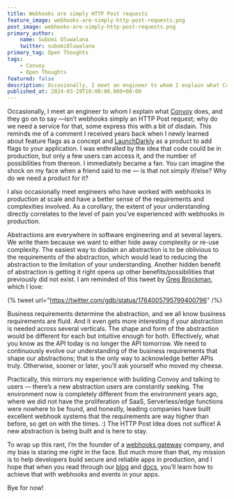 ```yaml
---
title: Webhooks are simply HTTP Post requests
feature_image: webhooks-are-simply-http-post-requests.png
post_image: webhooks-are-simply-http-post-requests.png
primary_author:
    name: Subomi Oluwalana
    twitter: subomiOluwalana
primary_tag: Open Thoughts
tags:
    - Convoy
    - Open Thoughts
featured: false
description: Occasionally, I meet an engineer to whom I explain what Convoy does, and they go on to say —isn’t webhooks simply an HTTP Post request; why do we need a service for that, some express this with a bit of disdain. This reminds me of a comment I received years back when I newly learned about feature flags as a concept and LaunchDarkly as a product to add flags to your application.
published_at: 2024-03-29T18:00:00.000+00:00
---
```


Occasionally, I meet an engineer to whom I explain what [Convoy](https://getconvoy.io) does, and they go on to say —isn’t webhooks simply an HTTP Post request; why do we need a service for that, some express this with a bit of disdain. This reminds me of a comment I received years back when I newly learned about feature flags as a concept and [LaunchDarkly](https://launchdarkly.com/) as a product to add flags to your application. I was enthralled by the idea that code could be in production, but only a few users can access it, and the number of possibilities from thereon. I immediately became a fan. You can imagine the shock on my face when a friend said to me — is that not simply if/else? Why do we need a product for it?

I also occasionally meet engineers who have worked with webhooks in production at scale and have a better sense of the requirements and complexities involved. As a corollary, the extent of your understanding directly correlates to the level of pain you’ve experienced with webhooks in production.

Abstractions are everywhere in software engineering and at several layers. We write them because we want to either hide away complexity or re-use complexity. The easiest way to disdain an abstraction is to be oblivious to the requirements of the abstraction, which would lead to reducing the abstraction to the limitation of your understanding. Another hidden benefit of abstraction is getting it right opens up other benefits/possibilities that previously did not exist. I am reminded of this tweet by [Greg Brockman](https://twitter.com/gdb), which I love:

{% tweet url="https://twitter.com/gdb/status/1764005795799400796" /%}

Business requirements determine the abstraction, and we all know business requirements are fluid. And it even gets more interesting if your abstraction is needed across several verticals. The shape and form of the abstraction would be different for each but intuitive enough for both. Effectively, what you know as the API today is no longer the API tomorrow. We need to continuously evolve our understanding of the business requirements that shape our abstractions; that is the only way to acknowledge better APIs truly. Otherwise, sooner or later, you’ll ask yourself who moved my cheese.

Practically, this mirrors my experience with building Convoy and talking to users — there’s a new abstraction users are constantly seeking. The environment now is completely different from the environment years ago, where we did not have the proliferation of SaaS, Serverless/edge functions were nowhere to be found, and honestly, leading companies have built excellent webhook systems that the requirements are way higher than before, so get on with the times. :) The HTTP Post Idea does not suffice! A new abstraction is being built and is here to stay.

To wrap up this rant, I’m the founder of a [webhooks gateway](https://getconvoy.io/blog/what-are-webhook-gateways) company, and my bias is staring me right in the face. But much more than that, my mission is to help developers build secure and reliable apps in production, and I hope that when you read through our [blog](https://getconvoy.io/blog) and [docs](https://getconvoy.io/docs), you’ll learn how to achieve that with webhooks and events in your apps.

Bye for now!
